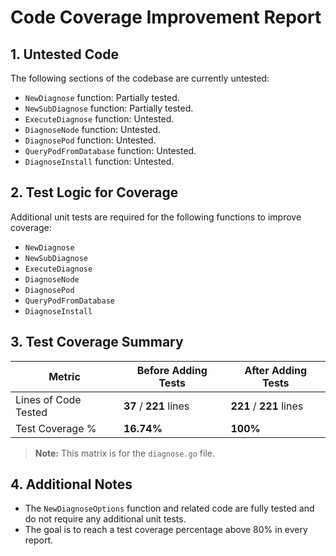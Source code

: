 # Code Coverage Improvement Report

## 1. Untested Code

The following sections of the codebase are currently untested:

- `NewDiagnose` function: Partially tested.
- `NewSubDiagnose` function: Partially tested.
- `ExecuteDiagnose` function: Untested.
- `DiagnoseNode` function: Untested.
- `DiagnosePod` function: Untested.
- `QueryPodFromDatabase` function: Untested.
- `DiagnoseInstall` function: Untested.

## 2. Test Logic for Coverage

Additional unit tests are required for the following functions to improve coverage:

- `NewDiagnose`
- `NewSubDiagnose`
- `ExecuteDiagnose`
- `DiagnoseNode`
- `DiagnosePod`
- `QueryPodFromDatabase`
- `DiagnoseInstall`

## 3. Test Coverage Summary

| Metric                | Before Adding Tests | After Adding Tests |
|-----------------------|---------------------|--------------------|
| Lines of Code Tested  | **37** / **221** lines | **221** / **221** lines |
| Test Coverage %       | **16.74%**          | **100%**           |

> **Note:** This matrix is for the `diagnose.go` file.

## 4. Additional Notes

- The `NewDiagnoseOptions` function and related code are fully tested and do not require any additional unit tests.
- The goal is to reach a test coverage percentage above 80% in every report.